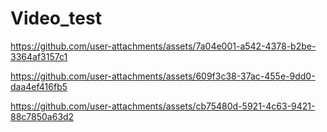# Video_test




https://github.com/user-attachments/assets/7a04e001-a542-4378-b2be-3364af3157c1




https://github.com/user-attachments/assets/609f3c38-37ac-455e-9dd0-daa4ef416fb5



https://github.com/user-attachments/assets/cb75480d-5921-4c63-9421-88c7850a63d2

